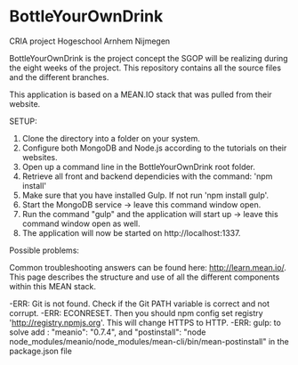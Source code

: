 # BottleYourOwnDrink

CRIA project Hogeschool Arnhem Nijmegen

BottleYourOwnDrink is the project concept the SGOP will be realizing during the eight
weeks of the project. This repository contains all the source files and the different
branches.

This application is based on a MEAN.IO stack that was pulled from their website.

SETUP:

1. Clone the directory into a folder on your system.
2. Configure both MongoDB and Node.js according to the tutorials on their websites.
3. Open up a command line in the BottleYourOwnDrink root folder.
4. Retrieve all front and backend dependicies with the command: 'npm install'
5. Make sure that you have installed Gulp. If not run 'npm install gulp'.
6. Start the MongoDB service -> leave this command window open.
7. Run the command "gulp" and the application will start up -> leave this command window open as well.
8. The application will now be started on http://localhost:1337.

Possible problems:

Common troubleshooting answers can be found here: http://learn.mean.io/. This page describes the structure and use of
all the different components within this MEAN stack.

-ERR: Git is not found. Check if the Git PATH variable is correct and not corrupt.
-ERR: ECONRESET. Then you should npm config set registry 'http://registry.npmjs.org'. This will change HTTPS to HTTP.
-ERR: gulp: to solve add : "meanio": "0.7.4", and "postinstall": "node node_modules/meanio/node_modules/mean-cli/bin/mean-postinstall" in the package.json file

